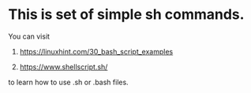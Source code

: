 # This is set of simple sh commands. 

You can visit 

1. https://linuxhint.com/30_bash_script_examples

2. https://www.shellscript.sh/

to learn how to use .sh or .bash files.
